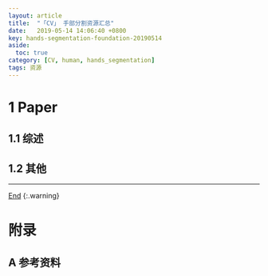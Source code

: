```yaml
---
layout: article
title:  "「CV」 手部分割资源汇总"
date:   2019-05-14 14:06:40 +0800
key: hands-segmentation-foundation-20190514
aside:
  toc: true
category: [CV, human, hands_segmentation]
tags: 资源
---
```


<!--more-->

# 1 Paper  
## 1.1 综述  
## 1.2 其他


-------------------  
 [End]()
{:.warning}  


# 附录
## A 参考资料
